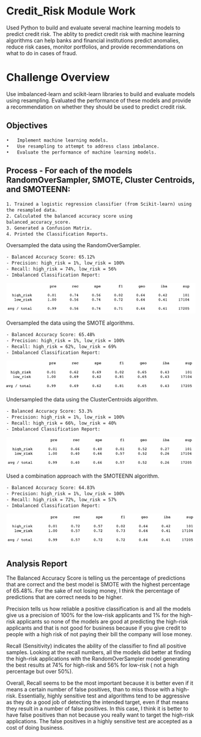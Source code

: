 # Credit_Risk Module Work
Used Python to build and evaluate several machine learning models to predict credit risk. The ablity to predict credit risk with machine learning algorithms can help banks and financial institutions predict anomalies, reduce risk cases, monitor portfolios, and provide recommendations on what to do in cases of fraud.

# Challenge Overview

Use imbalanced-learn and scikit-learn libraries to build and evaluate models using resampling. Evaluated the performance of these models and provide a recommendation on whether they should be used to predict credit risk.

## Objectives

	•	Implement machine learning models.
	•	Use resampling to attempt to address class imbalance.
	•	Evaluate the performance of machine learning models.

## Process - For each of the models RandomOverSampler, SMOTE, Cluster Centroids, and SMOTEENN:

	1. Trained a logistic regression classifier (from Scikit-learn) using the resampled data.
	2. Calculated the balanced accuracy score using balanced_accuracy_score.
	3. Generated a Confusion Matrix.
	4. Printed the Classification Reports.

Oversampled the data using the RandomOverSampler.

	- Balanced Accuracy Score: 65.12%
	- Precision: high_risk = 1%, low_risk = 100%
	- Recall: high_risk = 74%, low_risk = 56%
	- Imbalanced Classification Report:
	
![alt text](https://github.com/Al-Huneidi/Credit_Risk/blob/master/ScreenShots/credit-risk-resampling/RandomOverSampler_Class_Report.png)

Oversampled the data using the SMOTE algorithms.

	- Balanced Accuracy Score: 65.48%
	- Precision: high_risk = 1%, low_risk = 100%
	- Recall: high_risk = 62%, low_risk = 69%                                                                                                                                                  
	- Imbalanced Classification Report:

![alt text](https://github.com/Al-Huneidi/Credit_Risk/blob/master/ScreenShots/credit-risk-resampling/SMOTE_Oversampling_Class_Report.png)

Undersampled the data using the ClusterCentroids algorithm.

	- Balanced Accuracy Score: 53.3%
	- Precision: high_risk = 1%, low_risk = 100%
	- Recall: high_risk = 66%, low_risk = 40%
	- Imbalanced Classification Report: 
	
![alt text](https://github.com/Al-Huneidi/Credit_Risk/blob/master/ScreenShots/credit-risk-resampling/ClusterCentroids_Class_Report.png)

Used a combination approach with the SMOTEENN algorithm.

	- Balanced Accuracy Score: 64.83%
	- Precision: high_risk = 1%, low_risk = 100%
	- Recall: high_risk = 72%, low_risk = 57%
	- Imbalanced Classification Report: 
	
![alt text](https://github.com/Al-Huneidi/Credit_Risk/blob/master/ScreenShots/credit-risk-resampling/SMOTEEN_Class_report.png)

## Analysis Report

The Balanced Accuracy Score is telling us the percentage of predictions that are correct and the best model is SMOTE with the highest percentage of 65.48%.  For the sake of not losing money, I think the percentage of predictions that are correct needs to be higher.

Precision tells us how reliable a positive classification is and all the models give us a precision of 100% for the low-risk applicants and 1% for the high-risk applicants so none of the models are good at predicting the high-risk applicants and that is not good for business because if you give credit to people with a high risk of not paying their bill the company will lose money.

Recall (Sensitivity) indicates the ability of the classifier to find all positive samples. Looking at the recall numbers, all the models did better at finding the high-risk applications with the RandomOverSampler model generating the best results at 74% for high-risk and 56% for low-risk ( not a high percentage but over 50%). 

Overall, Recall seems to be the most important because it is better even if it means a certain number of false positives, than to miss those with a high-risk. Essentially, highly sensitive test and algorithms tend to be aggressive as they do a good job of detecting the intended target, even if that means they result in a number of false positives.  In this case, I think it is better to have false positives than not because you really want to target the high-risk applications.  The false positives in a highly sensitive test are accepted as a cost of doing business.


